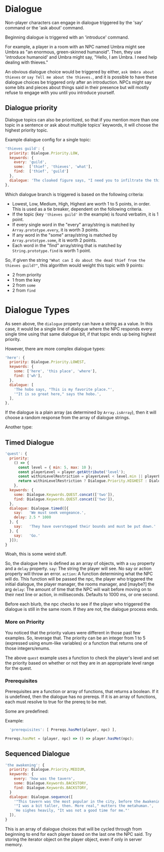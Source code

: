 # Dialogue

Non-player characters can engage in dialogue triggered by the 'say' command or the 'ask about' command.

Beginning dialogue is triggered with an 'introduce' command.

For example, a player in a room with an NPC named Umbra might see Umbra as "an enormous, green-skinned humanoid".
Then, they use 'introduce humanoid' and Umbra might say, "Hello, I am Umbra. I need help dealing with thieves."

An obvious dialogue choice would be triggered by either, `ask Umbra about thieves` or `say Tell me about the thieves.`, and it is possible to have these dialogue choices be triggered only after an introduction. NPCs might say some bits and pieces about things said in their presence but will mostly refuse to engage with you until you introduce yourself.


## Dialogue priority

Dialogue topics can also be prioritized, so that if you mention more than one topic in a sentence or ask about multiple topics' keywords, it will choose the highest priority topic.

Example dialogue config for a single topic:
``` javascript
'thieves guild': {
  priority: Dialogue.Priority.LOW,
  keywords: {
    every: 'guild',
    some:  ['thief', 'thieves', 'what'],
    find:  ['thief', 'guild']
  },
  dialogue: 'The cloaked figure says, "I need you to infiltrate the thieves guild for me, and find their roster."',
},
```

Which dialogue branch is triggered is based on the following criteria:
- Lowest, Low, Medium, High, Highest are worth 1 to 5 points, in order. This is used as a tie breaker, dependent on the following criteria.
- If the topic (key `'thieves guild'` in the example) is found verbatim, it is 1 point.
- If every single word in the "every" array/string is matched by `Array.prototype.every`, it is worth 3 points.
- If any word in the "some" array/string is matched by `Array.prototype.some`, it is worth 2 points.
- Each word in the "find" array/string that is matched by `String.prototype.find` is worth 1 point.

So, if given the string ``"What can I do about the dead thief from the thieves guild?"``, this algorithm would weight this topic with 9 points:
- 2 from priority
- 1 from the key
- 2 from `some`
- 2 from `find`


# Dialogue Types

As seen above, the `dialogue` property can have a string as a value. In this case, it would be a single line of dialogue where the NPC responds every single time using that same dialogue bit, if that topic ends up being highest priority.

However, there are more complex dialogue types:

``` javascript
'here': {
  priority: Dialogue.Priority.LOWEST,
  keywords: {
    some: ['here', 'this place', 'where'],
    find: ['wh'],
  },
  dialogue: [
    'The hobo says, "This is my favorite place."',
    '"It is so great here," says the hobo.',
  ],
},
```

If the dialogue is a plain array (as determined by `Array.isArray`), then it will choose a random response from the array of dialogue strings.

Another type:

## Timed Dialogue

``` javascript
'quest': {
  priority:
    () => {
      const level = { min: 5, max: 10 };
      const playerLevel = player.getAttribute('level');
      const withinLevelRestriction = playerLevel < level.min || playerLevel > level.max;
      return withinLevelRestriction ? Dialogue.Priority.HIGHEST : Dialogue.Priority.LOW;
    },
  keywords: {
    some: Dialogue.Keywords.QUEST.concat(['two']),
    find: Dialogue.Keywords.QUEST.concat(['two']),
  },
  dialogue: Dialogue.timed([{
    say:   'We must seek vengeance.',
    delay: 2.5 * 1000
  }, {
    say:   'They have overstepped their bounds and must be put down.'
  }, {
    say:   'Go.'
  }]);
}
```

Woah, this is some weird stuff.

So, the dialogue here is defined as an array of objects, with a `say` property and a `delay` property.
`say`: The string the player will see. No say or action property will throw an error.
`action`: A function determining what the NPC will do. This function will be passed the npc, the player who triggered the initial dialogue, the player manager, the rooms manager, and [maybe?] the arg
`delay`: The amount of time that the NPC will wait before moving on to their next line or action, in milliseconds. Defaults to 1000 ms, or one second.

Before each blurb, the npc checks to see if the player who triggered the dialogue is still in the same room.
If they are not, the dialogue process ends.

### More on Priority

You noticed that the priority values were different in those past few examples. So, leverage that.
The priority can be an integer from 1 to 5 (expressed using enum-like variables)
or a function that returns one of those integers/enums.

The above `quest` example uses a function to check the player's level and set the priority based on whether or not they are in an appropriate level range for the quest.


### Prerequisites

Prerequisites are a function or array of functions, that returns a boolean. If it is undefined, then the dialogue has no prereqs. If it is an array of functions, each must resolve to true for the prereq to be met.

Some are predefined:

Example:
``` javascript
  'prerequisites': [ Prereqs.hasMet(player, npc) ],
```

``` javascript
Prereqs.hasMet = (player, npc) => () => player.hasMet(npc);
```

## Sequenced Dialogue
``` javascript
'the awakening': {
  priority: Dialogue.Priority.MEDIUM,
  keywords: {
    every: 'how was the tavern',
    some: Dialogue.Keywords.BACKSTORY,
    find: Dialogue.Keywords.BACKSTORY,
  }
  dialogue: Dialogue.sequence([
    '"This tavern was the most popular in the city, before the Awakening," he said.',
    '"I was a bit taller, then. More real," mutters the metahuman.',
    'He sighes heavily, "It was not a good time for me."'
  ]),
}
```

This is an array of dialogue choices that will be cycled through from beginning to end for each player based on the last one the NPC said. Try storing the iterator object on the player object, even if only in server memory.
